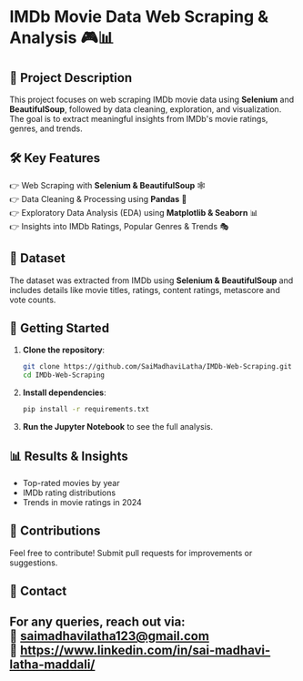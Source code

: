 # IMDb Movie Data Web Scraping & Analysis 🎮📊  

## 📌 Project Description  
This project focuses on web scraping IMDb movie data using **Selenium** and **BeautifulSoup**, followed by data cleaning, exploration, and visualization. The goal is to extract meaningful insights from IMDb's movie ratings, genres, and trends.  

## 🛠 Key Features  
👉 Web Scraping with **Selenium & BeautifulSoup** 🕸️  
👉 Data Cleaning & Processing using **Pandas** 🧹  
👉 Exploratory Data Analysis (EDA) using **Matplotlib & Seaborn** 📊  
👉 Insights into IMDb Ratings, Popular Genres & Trends 🎭  

## 📂 Dataset  
The dataset was extracted from IMDb using **Selenium & BeautifulSoup** and includes details like movie titles, ratings, content ratings, metascore and vote counts.  

## 🚀 Getting Started  
1. **Clone the repository**:  
   ```bash
   git clone https://github.com/SaiMadhaviLatha/IMDb-Web-Scraping.git
   cd IMDb-Web-Scraping
   ```
2. **Install dependencies**:  
   ```bash
   pip install -r requirements.txt
   ```
3. **Run the Jupyter Notebook** to see the full analysis.  

## 📊 Results & Insights  
- Top-rated movies by year  
- IMDb rating distributions  
- Trends in movie ratings in 2024

## 🤝 Contributions  
Feel free to contribute! Submit pull requests for improvements or suggestions.  

## 📩 Contact  
For any queries, reach out via:  
📧 saimadhavilatha123@gmail.com  
🔗 https://www.linkedin.com/in/sai-madhavi-latha-maddali/
---
